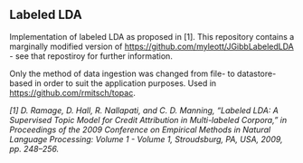 Labeled LDA
-----------

Implementation of labeled LDA as proposed in [1]. This repository contains a marginally modified version of https://github.com/myleott/JGibbLabeledLDA - see that repostiroy for further information.

Only the method of data ingestion was changed from file- to datastore-based in order to suit the application purposes. Used in https://github.com/rmitsch/topac.

_[1] D. Ramage, D. Hall, R. Nallapati, and C. D. Manning, “Labeled LDA: A Supervised Topic Model for Credit Attribution in Multi-labeled Corpora,” in Proceedings of the 2009 Conference on Empirical Methods in Natural Language Processing: Volume 1 - Volume 1, Stroudsburg, PA, USA, 2009, pp. 248–256._
